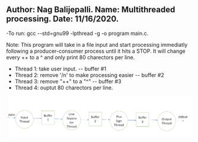 Author: Nag Balijepalli.
Name: Multithreaded processing.
Date: 11/16/2020.
-------
-To run: gcc --std=gnu99 -lpthread -g -o program main.c.

Note:
This program will take in a file input and start processing immediatly following a producer-consumer process until it hits a STOP. It will change every ++ to a ^ and only print 80 charectors per line.
- Thread 1: take user input.
  -- buffer #1
- Thread 2: remove '/n' to make processing easier
  -- buffer #2
- Thread 3: remove "++" to a "^"
  -- buffer #3
- Thread 4: ouptut 80 charectors per line.

![Screenshot](buffer_threads.PNG)

